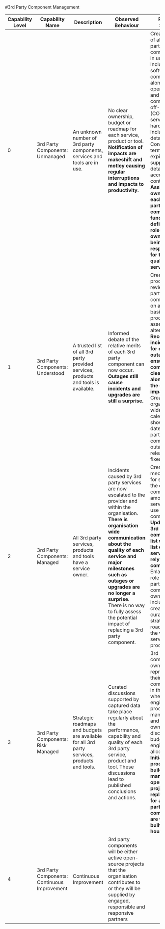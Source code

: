#3rd Party Component Management

| Capability Level | Capability Name | Description | Observed Behaviour | Project Scope |
|--------|--------|--------|--------|--------|
|0|3rd Party Components: Unmanaged|An unknown number of 3rd party components, services and tools are in use.|No clear ownership, budget or roadmap for each service, product or tool.<br>**Notification of impacts are makeshift and motley causing regular interruptions and impacts to productivity.**|Create a list of all 3rd party components in  use. Include software components, alongside open source and commercial, off-the-shelf (COTS) tools, services and hardware. Include details of Contract terms, SLA’s, expiry, support details and account contacts.<br>**Assign owners for each 3rd party component function, define the role of the owner as being responsible for the quality of service.**|
|1|3rd Party Components: Understood|A trusted list of all 3rd party provided services, products and tools is available.|Informed debate of the relative merits of each 3rd party component can now occur.<br>**Outages still cause incidents and upgrades are still a surprise.**|Create a process for reviewing 3rd party components on a regular basis and a process for assessing alternatives.<br>**Record incident data for each outage ensuring the component is clearly listed along with the service impact.**<br>Create organisation-wide calendars showing dates for 3rd party component outages, new releases and fixes.|
|2|3rd Party Components: Managed|All 3rd party services, products and tools have a service owner.|Incidents caused by 3rd party services are now escalated to the provider and within the organisation.<br>**There is organisation wide communication about the quality of each service and major milestones such as outages or upgrades are no longer a surprise.**<br>There is no way to fully assess the potential impact of replacing a 3rd party component.|Create a mechanism for sharing the costs for components among the services that use those components.<br>**Update the 3rd party component list with the list of services that rely on each component.**<br>Enlarge the role of the 3rd party component owner to include the creation and curation of strategic roadmaps for the various services and products.|
|3|3rd Party Components: Risk Managed|Strategic roadmaps and budgets are available for all 3rd party services, products and tools.|Curated discussions supported by captured data take place regularly about the performance, capability and quality of each 3rd party service, product and tool. These discussions lead to published conclusions and actions.|3rd party component owners will represent their components in the forum where senior engineers, product managers and service owners discuss budget and engineer allocation.<br>**Initiate a process for building and managing open source projects if replacements for any 3rd party components are to be built in-house.**|
|4|3rd Party Components: Continuous Improvement|Continuous Improvement|3rd party components will be either active open-source projects that the organisation contributes to or they will be supplied by engaged, responsible and responsive partners| |
